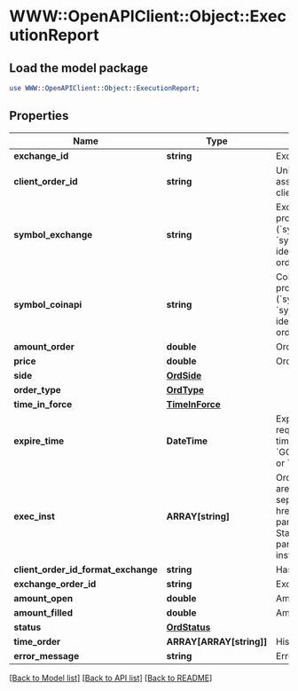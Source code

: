 # WWW::OpenAPIClient::Object::ExecutionReport

## Load the model package
```perl
use WWW::OpenAPIClient::Object::ExecutionReport;
```

## Properties
Name | Type | Description | Notes
------------ | ------------- | ------------- | -------------
**exchange_id** | **string** | Exchange identifier. | 
**client_order_id** | **string** | Unique identifier for the order assigned by the &#x60;OEML API&#x60; client. | 
**symbol_exchange** | **string** | Exchange symbol. One of the properties (&#x60;symbol_exchange&#x60;, &#x60;symbol_coinapi&#x60;) is required to identify the market for the order. | [optional] 
**symbol_coinapi** | **string** | CoinAPI symbol. One of the properties (&#x60;symbol_exchange&#x60;, &#x60;symbol_coinapi&#x60;) is required to identify the market for the order. | [optional] 
**amount_order** | **double** | Order quantity. | 
**price** | **double** | Order price. | 
**side** | [**OrdSide**](OrdSide.md) |  | 
**order_type** | [**OrdType**](OrdType.md) |  | 
**time_in_force** | [**TimeInForce**](TimeInForce.md) |  | 
**expire_time** | **DateTime** | Expiration time. Conditionaly required for orders with time_in_force &#x3D; &#x60;GOOD_TILL_TIME_EXCHANGE&#x60; or &#x60;GOOD_TILL_TIME_OEML&#x60;. | [optional] 
**exec_inst** | **ARRAY[string]** | Order execution instructions are documented in the separate section: &lt;a href&#x3D;\&quot;#oeml-order-params-exec\&quot;&gt;OEML / Starter Guide / Order parameters / Execution instructions&lt;/a&gt; | [optional] 
**client_order_id_format_exchange** | **string** | Hash client id | [optional] 
**exchange_order_id** | **string** | Exchange order id | [optional] 
**amount_open** | **double** | Amount open | [optional] 
**amount_filled** | **double** | Amount filled | [optional] 
**status** | [**OrdStatus**](OrdStatus.md) |  | [optional] 
**time_order** | **ARRAY[ARRAY[string]]** | History of order status changes | [optional] 
**error_message** | **string** | Error message | [optional] 

[[Back to Model list]](../README.md#documentation-for-models) [[Back to API list]](../README.md#documentation-for-api-endpoints) [[Back to README]](../README.md)


